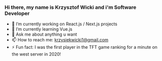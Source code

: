 ### Hi there, my name is Krzysztof Wicki and i'm Software Developer


- 🔭 I’m currently working on React.js / Next.js projects
- 🌱 I’m currently learning Vue.js
- 💬 Ask me about anything u want
- 📫 How to reach me: krzysiekwicki1@gmail.com
- ⚡ Fun fact: I was the first player in the TFT game ranking for a minute on the west server in 2020!

